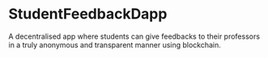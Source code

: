 # StudentFeedbackDapp
A decentralised app where students can give feedbacks to their professors in a truly  anonymous and transparent manner using blockchain.

